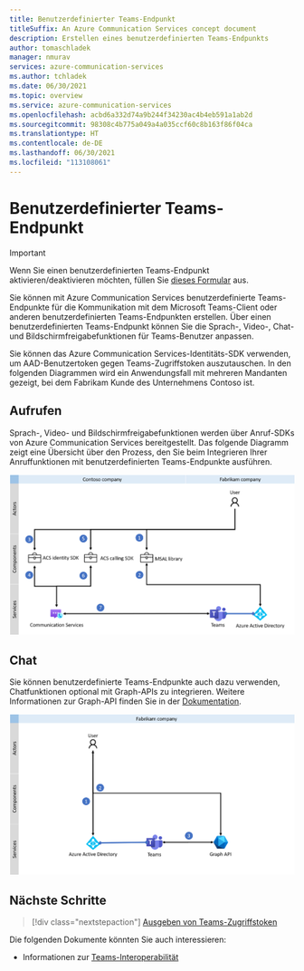```yaml
---
title: Benutzerdefinierter Teams-Endpunkt
titleSuffix: An Azure Communication Services concept document
description: Erstellen eines benutzerdefinierten Teams-Endpunkts
author: tomaschladek
manager: nmurav
services: azure-communication-services
ms.author: tchladek
ms.date: 06/30/2021
ms.topic: overview
ms.service: azure-communication-services
ms.openlocfilehash: acbd6a332d74a9b244f34230ac4b4eb591a1ab2d
ms.sourcegitcommit: 98308c4b775a049a4a035ccf60c8b163f86f04ca
ms.translationtype: HT
ms.contentlocale: de-DE
ms.lasthandoff: 06/30/2021
ms.locfileid: "113108061"
---
```

# <a name="custom-teams-endpoint"></a>Benutzerdefinierter Teams-Endpunkt

> [!IMPORTANT]
> Wenn Sie einen benutzerdefinierten Teams-Endpunkt aktivieren/deaktivieren möchten, füllen Sie [dieses Formular](https://forms.office.com/r/B8p5KqCH19) aus.

Sie können mit Azure Communication Services benutzerdefinierte Teams-Endpunkte für die Kommunikation mit dem Microsoft Teams-Client oder anderen benutzerdefinierten Teams-Endpunkten erstellen. Über einen benutzerdefinierten Teams-Endpunkt können Sie die Sprach-, Video-, Chat- und Bildschirmfreigabefunktionen für Teams-Benutzer anpassen.

Sie können das Azure Communication Services-Identitäts-SDK verwenden, um AAD-Benutzertoken gegen Teams-Zugriffstoken auszutauschen. In den folgenden Diagrammen wird ein Anwendungsfall mit mehreren Mandanten gezeigt, bei dem Fabrikam Kunde des Unternehmens Contoso ist.

## <a name="calling"></a>Aufrufen 

Sprach-, Video- und Bildschirmfreigabefunktionen werden über Anruf-SDKs von Azure Communication Services bereitgestellt. Das folgende Diagramm zeigt eine Übersicht über den Prozess, den Sie beim Integrieren Ihrer Anruffunktionen mit benutzerdefinierten Teams-Endpunkte ausführen.

![Prozess zum Aktivieren der Anruffunktion für einen benutzerdefinierten Teams-Endpunkt](./media/teams-identities/teams-identity-calling-overview.png)

## <a name="chat"></a>Chat

Sie können benutzerdefinierte Teams-Endpunkte auch dazu verwenden, Chatfunktionen optional mit Graph-APIs zu integrieren. Weitere Informationen zur Graph-API finden Sie in der [Dokumentation](https://docs.microsoft.com/graph/api/channel-post-messages). 


![Prozess zum Aktivieren der Chatfunktion für einen benutzerdefinierten Teams-Endpunkt](./media/teams-identities/teams-identity-chat-overview.png)

## <a name="next-steps"></a>Nächste Schritte

> [!div class="nextstepaction"]
> [Ausgeben von Teams-Zugriffstoken](../quickstarts/manage-teams-identity.md)

Die folgenden Dokumente könnten Sie auch interessieren:

- Informationen zur [Teams-Interoperabilität](./teams-interop.md)
